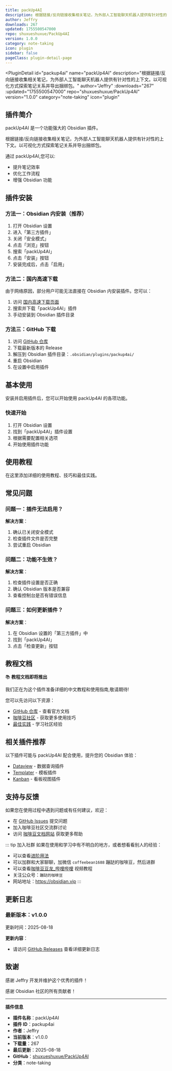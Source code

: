 ```yaml
---
title: packUp4AI
description: 根据链接/反向链接收集相关笔记，为外部人工智能聊天机器人提供有针对性的上下文。以可视化方式探索笔记关系并导出捆绑包。
author: Jeffry
downloads: 267
updated: 1755500547000
repo: shuxueshuxue/PackUp4AI
version: 1.0.0
category: note-taking
icon: plugin
sidebar: false
pageClass: plugin-detail-page
---
```


<PluginDetail
  id="packup4ai"
  name="packUp4AI"
  description="根据链接/反向链接收集相关笔记，为外部人工智能聊天机器人提供有针对性的上下文。以可视化方式探索笔记关系并导出捆绑包。"
  author="Jeffry"
  :downloads="267"
  :updated="1755500547000"
  repo="shuxueshuxue/PackUp4AI"
  version="1.0.0"
  category="note-taking"
  icon="plugin"
>

<!-- AUTO_GENERATED_START -->
## 插件简介

packUp4AI 是一个功能强大的 Obsidian 插件。

根据链接/反向链接收集相关笔记，为外部人工智能聊天机器人提供有针对性的上下文。以可视化方式探索笔记关系并导出捆绑包。

通过 packUp4AI,您可以:

- 提升笔记效率
- 优化工作流程
- 增强 Obsidian 功能

<!-- AUTO_GENERATED_END -->

<!-- AUTO_GENERATED_START -->
## 插件安装

### 方法一：Obsidian 内安装（推荐）

1. 打开 Obsidian 设置
2. 进入「第三方插件」
3. 关闭「安全模式」
4. 点击「浏览」按钮
5. 搜索「packUp4AI」
6. 点击「安装」按钮
7. 安装完成后，点击「启用」

### 方法二：国内高速下载

由于网络原因，部分用户可能无法直接在 Obsidian 内安装插件。您可以：

1. 访问 [国内高速下载页面](/zh/documentation/obsidian-plugins-download.html)
2. 搜索并下载「packUp4AI」插件
3. 手动安装到 Obsidian 插件目录

### 方法三：GitHub 下载

1. 访问 [GitHub 仓库](https://github.com/shuxueshuxue/PackUp4AI)
2. 下载最新版本的 Release
3. 解压到 Obsidian 插件目录：`.obsidian/plugins/packup4ai/`
4. 重启 Obsidian
5. 在设置中启用插件

## 基本使用

安装并启用插件后，您可以开始使用 packUp4AI 的各项功能。

### 快速开始

1. 打开 Obsidian 设置
2. 找到「packUp4AI」插件设置
3. 根据需要配置相关选项
4. 开始使用插件功能

<!-- AUTO_GENERATED_END -->

<!-- CUSTOM_CONTENT_START:tutorial -->
## 使用教程

在这里添加详细的使用教程、技巧和最佳实践。

<!-- CUSTOM_CONTENT_END:tutorial -->

<!-- SHARED_CONTENT_START -->
## 常见问题

### 问题一：插件无法启用？

**解决方案**：
1. 确认已关闭安全模式
2. 检查插件文件是否完整
3. 尝试重启 Obsidian

### 问题二：功能不生效？

**解决方案**：
1. 检查插件设置是否正确
2. 确认 Obsidian 版本是否兼容
3. 查看控制台是否有错误信息

### 问题三：如何更新插件？

**解决方案**：
1. 在 Obsidian 设置的「第三方插件」中
2. 找到「packUp4AI」
3. 点击「检查更新」按钮

## 教程文档

📚 **教程文档即将推出**

我们正在为这个插件准备详细的中文教程和使用指南,敬请期待!

您可以先访问以下资源：
- [GitHub 仓库](https://github.com/shuxueshuxue/PackUp4AI) - 查看官方文档
- [咖啡豆社区](/zh/bases/) - 获取更多使用技巧
- [最佳实践](/zh/best-practices/) - 学习社区经验

## 相关插件推荐

以下插件可能与 packUp4AI 配合使用，提升您的 Obsidian 体验：

- [Dataview](/zh/plugins/dataview.html) - 数据查询插件
- [Templater](/zh/plugins/templater-obsidian.html) - 模板插件
- [Kanban](/zh/plugins/obsidian-kanban.html) - 看板视图插件

## 支持与反馈

如果您在使用过程中遇到问题或有任何建议，欢迎：

- 在 [GitHub Issues](https://github.com/shuxueshuxue/PackUp4AI/issues) 提交问题
- 加入咖啡豆社区交流群讨论
- 访问 [咖啡豆文档网站](https://obsidian.vip) 获取更多帮助

::: tip 加入社群
如果在使用和学习中有不明白的地方，或者想看看别人的经验：
- 可以查看[进阶用法](/zh/advanced)
- 可以加群和大家聊聊，加微信 `coffeebean1688` 蹦跶的咖啡豆，然后进群
- 可以查看[咖啡豆豆龙_哔哩哔哩](https://space.bilibili.com/618777356) 视频教程
- 关注公众号：`蹦跶的咖啡豆`
- 网站地址：https://obsidian.vip
:::
<!-- SHARED_CONTENT_END -->

<!-- AUTO_GENERATED_START -->
## 更新日志

### 最新版本：v1.0.0

更新时间：2025-08-18

**更新内容**：
- 请访问 [GitHub Releases](https://github.com/shuxueshuxue/PackUp4AI/releases) 查看详细更新日志

## 致谢

感谢 Jeffry 开发并维护这个优秀的插件！

感谢 Obsidian 社区的所有贡献者！

---

**插件信息**
- **插件名称**：packUp4AI
- **插件 ID**：packup4ai
- **作者**：Jeffry
- **当前版本**：v1.0.0
- **下载量**：267
- **最后更新**：2025-08-18
- **GitHub**：[shuxueshuxue/PackUp4AI](https://github.com/shuxueshuxue/PackUp4AI)
- **分类**：note-taking
<!-- AUTO_GENERATED_END -->

</PluginDetail>

